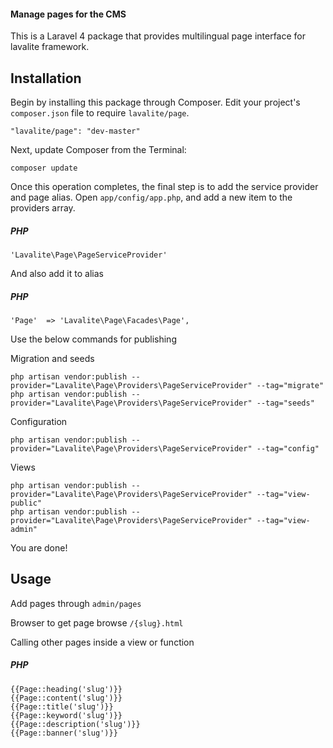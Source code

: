 #### Manage pages for the CMS
This is a Laravel 4 package that provides multilingual page interface for lavalite framework.

## Installation

Begin by installing this package through Composer. Edit your project's `composer.json` file to require `lavalite/page`.

    "lavalite/page": "dev-master"

Next, update Composer from the Terminal:

    composer update

Once this operation completes, the final step is to add the service provider and page alias. Open `app/config/app.php`, and add a new item to the providers array.
##### PHP
```
'Lavalite\Page\PageServiceProvider'
```

And also add it to alias
##### PHP
```
'Page'  => 'Lavalite\Page\Facades\Page',
```

Use the below commands for publishing

Migration and seeds

    php artisan vendor:publish --provider="Lavalite\Page\Providers\PageServiceProvider" --tag="migrate"
    php artisan vendor:publish --provider="Lavalite\Page\Providers\PageServiceProvider" --tag="seeds"

Configuration

    php artisan vendor:publish --provider="Lavalite\Page\Providers\PageServiceProvider" --tag="config"

Views

    php artisan vendor:publish --provider="Lavalite\Page\Providers\PageServiceProvider" --tag="view-public"
    php artisan vendor:publish --provider="Lavalite\Page\Providers\PageServiceProvider" --tag="view-admin"


You are done!

## Usage

Add pages through `admin/pages`

Browser to get page browse `/{slug}.html`

Calling other pages inside a view or function
##### PHP
```
{{Page::heading('slug')}}
{{Page::content('slug')}}
{{Page::title('slug')}}
{{Page::keyword('slug')}}
{{Page::description('slug')}}
{{Page::banner('slug')}}
```
